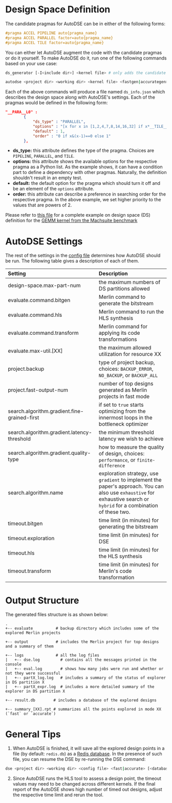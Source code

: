 # Design Space Definition

The candidate pragmas for AutoDSE can be in either of the following forms:

````C
#pragma ACCEL PIPELINE auto{pragma_name}
#pragma ACCEL PARALLEL factor=auto{pragma_name}
#pragma ACCEL TILE factor=auto{pragma_name}
````

You can either let AutoDSE augment the code with the candidate pragmas or do it yourself. To make AutoDSE do it, run one of the following commands based on your use case:

````bash
ds_generator [-I<include dir>] <kernel file> # only adds the candidate pragmas to the kernel code and stores the generated code in `rose_merlinkernel_[KERNEL_NAME].c`

autodse <project dir> <working dir> <kernel file> <fastgen|accurategen> [<database file>]  # adds candidate pragmas and runs DSE after it
````

Each of the above commands will produce a file named `ds_info.json` which describes the design space along with AutoDSE's settings. Each of the pragmas would be defined in the following form:

````json
"__PARA__L0" : 
		{
			"ds_type" : "PARALLEL",
			"options" : "[x for x in [1,2,4,7,8,14,16,32] if x*__TILE__L0<=32]",
            "default" : 1,
			"order" : "0 if x&(x-1)==0 else 1"
		},
````

- **ds_type:** this attribute defines the type of the pragma. Choices are `PIPELINE`, `PARALLEL`, and `TILE`.
- **options:** this attribute shows the available options for the respective pragma as a Python list. As the example shows, it can have a condition part to define a dependency with other pragmas. Naturally, the definition shouldn't result in an empty test.
- **default:** the default option for the pragma which should turn it off and be an element of the `options` attribute.
- **order:** this attribute can describe a preference in searching order for the respective pragma. In the above example, we set higher priority to the values that are powers of 2.

Please refer to [this file](https://github.com/UCLA-VAST/AutoDSE/blob/gh-pages/test/ds_info.json) for a complete example on design space (DS) definition for the [GEMM kernel from the Machsuite benchmark](https://github.com/breagen/MachSuite/tree/master/gemm/ncubed)

# AutoDSE Settings
The rest of the settings in the [config file](https://github.com/UCLA-VAST/AutoDSE/blob/gh-pages/test/ds_info.json) determines how AutoDSE should be run. The following table gives a description of each of them.

| Setting | Description|
| :---        |    :----   |
| design-space.max-part-num | the maximum numbers of DS partitions allowed |
| evaluate.command.bitgen | Merlin command to generate the bitstream |
| evaluate.command.hls | Merlin command to run the HLS synthesis |
| evaluate.command.transform | Merlin command for applying its code transformations |
| evaluate.max-util.[XX] | the maximum allowed utilization for resource XX |
| project.backup | type of project backup, choices: `BACKUP_ERROR`, `NO_BACKUP`, or `BACKUP_ALL`
| project.fast-output-num | number of top designs generated as Merlin projects in fast mode |
| search.algorithm.gradient.fine-grained-first | if set to `true` starts optimizing from the innermost loops in the bottleneck optimizer |
| search.algorithm.gradient.latency-threshold | the minimum threshold latency we wish to achieve |
| search.algorithm.gradient.quality-type | how to measure the quality of design, choices: `performance`, or `finite-difference`
| search.algorithm.name | exploration strategy, use `gradient` to implement the paper's approach. You can also use `exhaustive` for exhaustive search or `hybrid` for a combination of these two.
| timeout.bitgen | time limit (in minutes) for generating the bitstream |
| timeout.exploration | time limit (in minutes) for DSE |
| timeout.hls | time limit (in minutes) for the HLS synthesis |
| timeout.transform |  time limit (in minutes) for Merlin's code transformation |

# Output Structure
The generated files structure is as shown below:
````
.
+-- evaluate          # backup directory which includes some of the explored Merlin projects

+-- output            # includes the Merlin project for top designs and a summary of them 

+-- logs              # all the log files
|   +-- dse.log         # contains all the messages printed in the console
|   +-- eval.log        # shows how many jobs were run and whether or not they were successful
|   +-- partX_log.log   # includes a summary of the status of explorer in DS partition X
|   +-- partX_expr.log  # includes a more detailed summary of the explorer in DS partition X

+-- result.db        # includes a database of the explored designs

+-- summary_[XX].rpt # summarizes all the points explored in mode XX (`fast` or `accurate`)
````

# General Tips
1. When AutoDSE is finished, it will save all the explored design points in a file (by default: `redis.db`) as a [Redis database](https://developer.redis.com/develop/python/). In the presence of such file, you can resume the DSE by re-running the DSE command:

````bash
dse <project dir> <working dir> <config file> <fast|accurate> [<database file>]
````

2. Since AutoDSE runs the HLS tool to assess a design point, the timeout values may need to be changed across different kernels. If the final report of the AutoDSE shows high number of timed out designs, adjust the respective time limit and rerun the tool. 